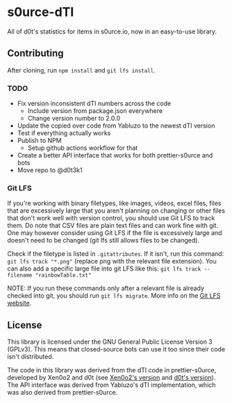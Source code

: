 # s0urce-dTI

All of d0t's statistics for items in s0urce.io, now in an easy-to-use library.

## Contributing

After cloning, run `npm install` and `git lfs install`.

### TODO

- Fix version inconsistent dTI numbers across the code
  - Include version from package.json everywhere
  - Change version number to 2.0.0
- Update the copied over code from Yabluzo to the newest dTI version
- Test if everything actually works
- Publish to NPM
  - Setup github actions workflow for that
- Create a better API interface that works for both prettier-s0urce and bots
- Move repo to @d0t3k1

### Git LFS

If you're working with binary filetypes, like images, videos, excel files, files that are excessively large that you aren't planning on changing or other files that don't work well with version control, you should use Git LFS to track them. Do note that CSV files are plain text files and can work fine with git. One may however consider using Git LFS if the file is excessively large and doesn't need to be changed (git lfs still allows files to be changed).

Check if the filetype is listed in `.gitattributes`. If it isn't, run this command: `git lfs track "*.png"` (replace png with the relevant file extension).
You can also add a specific large file into git LFS like this: `git lfs track --filename "rainbowTable.txt"`

NOTE: If you run these commands only after a relevant file is already checked into git, you should run `git lfs migrate`. More info on the [Git LFS website](https://git-lfs.com/).

## License

This library is licensed under the GNU General Public License Version 3 (GPLv3). This means that closed-source bots can use it too since their code isn't distributed.

The code in this library was derived from the dTI code in prettier-s0urce, developed by Xen0o2 and d0t (see [Xen0o2's version](github.com/Xen0o2/prettier-s0urce) and [d0t's version](https://github.com/d0t3k1/d0t-s0urce-prettier)).
The API interface was derived from Yabluzo's dTI implementation, which was also derived from prettier-s0urce.
